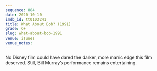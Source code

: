 ```yaml
---
sequence: 884
date: 2020-10-10
imdb_id: tt0103241
title: What About Bob? (1991)
grade: C+
slug: what-about-bob-1991
venue: iTunes
venue_notes:
---
```


No Disney film could have dared the darker, more manic edge this film deserved. Still, Bill Murray’s performance remains entertaining.